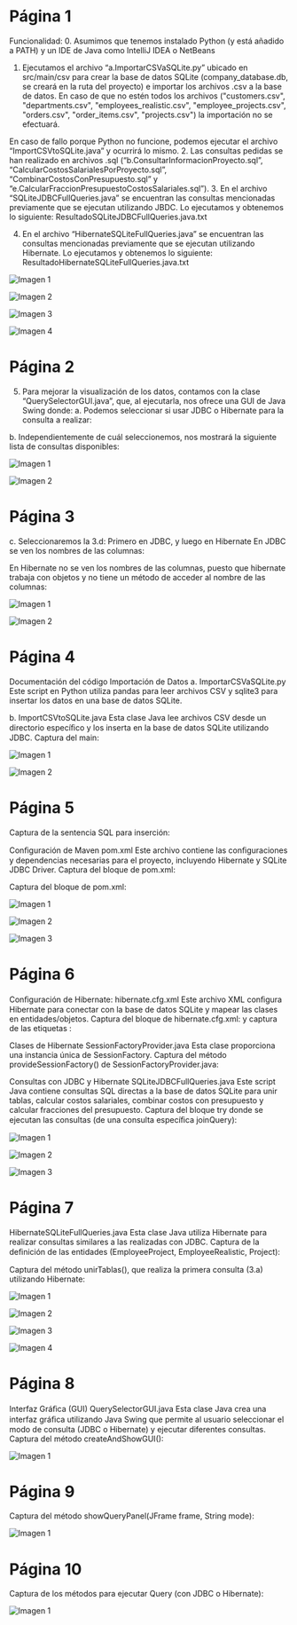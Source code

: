 # Página 1

Funcionalidad: 
0. Asumimos que tenemos instalado Python (y está añadido a PATH) y un IDE de Java 
como IntelliJ IDEA o NetBeans 
 
1. Ejecutamos el archivo “a.ImportarCSVaSQLite.py” ubicado en src/main/csv para crear 
la base de datos SQLite (company_database.db, se creará en la ruta del proyecto) e 
importar los archivos .csv a la base de datos. En caso de que no estén todos los 
archivos ("customers.csv", "departments.csv", "employees_realistic.csv", 
"employee_projects.csv", "orders.csv", "order_items.csv", "projects.csv") la 
importación no se efectuará. 
 
En caso de fallo porque Python no funcione, podemos ejecutar el archivo 
“ImportCSVtoSQLite.java” y ocurrirá lo mismo. 
2. Las consultas pedidas se han realizado en archivos .sql 
(“b.ConsultarInformacionProyecto.sql”, “CalcularCostosSalarialesPorProyecto.sql”, 
“CombinarCostosConPresupuesto.sql” y 
“e.CalcularFraccionPresupuestoCostosSalariales.sql”). 
3. En el archivo “SQLiteJDBCFullQueries.java” se encuentran las consultas mencionadas 
previamente que se ejecutan utilizando JBDC. 
Lo ejecutamos y obtenemos lo siguiente: 
ResultadoSQLiteJDBCFullQueries.java.txt
 
4. En el archivo “HibernateSQLiteFullQueries.java” se encuentran las consultas 
mencionadas previamente que se ejecutan utilizando Hibernate. 
Lo ejecutamos y obtenemos lo siguiente: 
ResultadoHibernateSQLiteFullQueries.java.txt
 


![Imagen 1](./image_page1_0.png)

![Imagen 2](./image_page1_1.png)

![Imagen 3](./image_page1_2.jpeg)

![Imagen 4](./image_page1_3.png)

# Página 2

5. Para mejorar la visualización de los datos, contamos con la clase 
“QuerySelectorGUI.java”, que, al ejecutarla, nos ofrece una GUI de Java Swing donde: 
a. Podemos seleccionar si usar JDBC o Hibernate para la consulta a realizar: 
 
b. Independientemente de cuál seleccionemos, nos mostrará la siguiente lista de 
consultas disponibles: 
 
 
 
 
 


![Imagen 1](./image_page2_0.png)

![Imagen 2](./image_page2_1.png)

# Página 3

c. Seleccionaremos la 3.d: Primero en JDBC, y luego en Hibernate 
En JDBC se ven los nombres de las columnas: 
 
En Hibernate no se ven los nombres de las columnas, puesto que hibernate 
trabaja con objetos y no tiene un método de acceder al nombre de las 
columnas:  
 
 
 
 


![Imagen 1](./image_page3_0.png)

![Imagen 2](./image_page3_1.png)

# Página 4

Documentación del código 
Importación de Datos 
a. ImportarCSVaSQLite.py 
Este script en Python utiliza pandas para leer archivos CSV y sqlite3 para insertar los datos en 
una base de datos SQLite. 
 
b. ImportCSVtoSQLite.java 
Esta clase Java lee archivos CSV desde un directorio especíﬁco y los inserta en la base de datos 
SQLite utilizando JDBC. 
Captura del main: 
 
 


![Imagen 1](./image_page4_0.jpeg)

![Imagen 2](./image_page4_1.jpeg)

# Página 5

Captura de la sentencia SQL para inserción: 
 
Conﬁguración de Maven 
pom.xml 
Este archivo contiene las conﬁguraciones y dependencias necesarias para el proyecto, 
incluyendo Hibernate y SQLite JDBC Driver. 
Captura del bloque <dependencies> de pom.xml: 
 
Captura del bloque <repositories> de pom.xml: 
 


![Imagen 1](./image_page5_0.jpeg)

![Imagen 2](./image_page5_1.png)

![Imagen 3](./image_page5_2.png)

# Página 6

Conﬁguración de Hibernate: 
hibernate.cfg.xml 
Este archivo XML conﬁgura Hibernate para conectar con la base de datos SQLite y mapear las 
clases en entidades/objetos. 
Captura del bloque <session-factory> de hibernate.cfg.xml: y captura de las etiquetas 
<mapping class="..."/>: 
 
Clases de Hibernate 
SessionFactoryProvider.java 
Esta clase proporciona una instancia única de SessionFactory. 
Captura del método provideSessionFactory() de SessionFactoryProvider.java: 
 
Consultas con JDBC y Hibernate 
SQLiteJDBCFullQueries.java 
Este script Java contiene consultas SQL directas a la base de datos SQLite para unir tablas, 
calcular costos salariales, combinar costos con presupuesto y calcular fracciones del 
presupuesto. 
Captura del bloque try donde se ejecutan las consultas (de una consulta especíﬁca joinQuery): 
 


![Imagen 1](./image_page6_0.jpeg)

![Imagen 2](./image_page6_1.png)

![Imagen 3](./image_page6_2.jpeg)

# Página 7

 
HibernateSQLiteFullQueries.java 
Esta clase Java utiliza Hibernate para realizar consultas similares a las realizadas con JDBC. 
Captura de la deﬁnición de las entidades (EmployeeProject, EmployeeRealistic, Project): 
 
  
Captura del método unirTablas(), que realiza la primera consulta (3.a) utilizando Hibernate: 
 


![Imagen 1](./image_page7_0.png)

![Imagen 2](./image_page7_1.jpeg)

![Imagen 3](./image_page7_2.jpeg)

![Imagen 4](./image_page7_3.jpeg)

# Página 8

Interfaz Gráﬁca (GUI) 
QuerySelectorGUI.java 
Esta clase Java crea una interfaz gráﬁca utilizando Java Swing que permite al usuario 
seleccionar el modo de consulta (JDBC o Hibernate) y ejecutar diferentes consultas. 
Captura del método createAndShowGUI(): 
 
 
 
 
 
 
 


![Imagen 1](./image_page8_0.jpeg)

# Página 9

Captura del método showQueryPanel(JFrame frame, String mode): 
 


![Imagen 1](./image_page9_0.jpeg)

# Página 10

Captura de los métodos para ejecutar Query (con JDBC o Hibernate): 
 


![Imagen 1](./image_page10_0.png)

